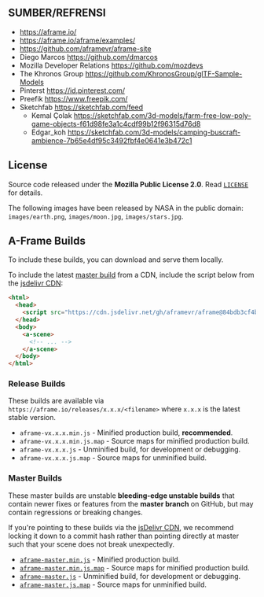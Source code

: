 ## SUMBER/REFRENSI

- https://aframe.io/
- https://aframe.io/aframe/examples/ 
- https://github.com/aframevr/aframe-site
- Diego Marcos
  https://github.com/dmarcos
- Mozilla Developer Relations
  https://github.com/mozdevs
- The Khronos Group
  https://github.com/KhronosGroup/glTF-Sample-Models
- Pinterst
  https://id.pinterest.com/
- Preefik
  https://www.freepik.com/
- Sketchfab
  https://sketchfab.com/feed
  - Kemal Çolak
    https://sketchfab.com/3d-models/farm-free-low-poly-game-objects-f61d98fe3a1c4cdf99b12f96315d76d8
  - Edgar_koh
    https://sketchfab.com/3d-models/camping-buscraft-ambience-7b65e4df95c3492fbf4e0641e3b472c1


## License

Source code released under the **Mozilla Public License 2.0**. Read [`LICENSE`](LICENSE) for details.

The following images have been released by NASA in the public domain: `images/earth.png`, `images/moon.jpg`, `images/stars.jpg`.

## A-Frame Builds

To include these builds, you can download and serve them locally.

To include the latest [master build](#master-builds) from a CDN, include the
script below from the [jsdelivr CDN](https://www.jsdelivr.com/):

```html
<html>
  <head>
    <script src="https://cdn.jsdelivr.net/gh/aframevr/aframe@84bdb3cf4bdba86a20c603f792e283ca13bfba20/dist/aframe-master.min.js"></script>
  </head>
  <body>
    <a-scene>
      <!-- ... -->
    </a-scene>
  </body>
</html>
```

### Release Builds

These builds are available via `https://aframe.io/releases/x.x.x/<filename>`
where `x.x.x` is the latest stable version.

- `aframe-vx.x.x.min.js` - Minified production build, **recommended**.
- `aframe-vx.x.x.min.js.map` - Source maps for minified production build.
- `aframe-vx.x.x.js` - Unminified build, for development or debugging.
- `aframe-vx.x.x.js.map` - Source maps for unminified build.

### Master Builds

These master builds are unstable **bleeding-edge unstable builds** that contain
newer fixes or features from the **master branch** on GitHub, but may contain
regressions or breaking changes.

If you're pointing to these builds via the [jsDelivr CDN](https://www.jsdelivr.com/features#gh),
we recommend locking it down to a commit hash rather than pointing directly at
master such that your scene does not break unexpectedly.

- [`aframe-master.min.js`](aframe-master.min.js) - Minified production build.
- [`aframe-master.min.js.map`](aframe-master.min.js.map) - Source maps for minified production build.
- [`aframe-master.js`](aframe-master.js) - Unminified build, for development or debugging.
- [`aframe-master.js.map`](aframe-master.js.map) - Source maps for unminified build.

